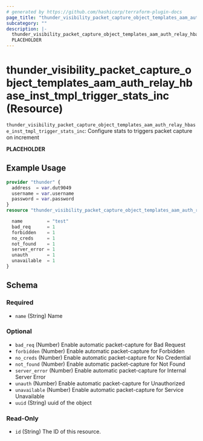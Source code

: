```yaml
---
# generated by https://github.com/hashicorp/terraform-plugin-docs
page_title: "thunder_visibility_packet_capture_object_templates_aam_auth_relay_hbase_inst_tmpl_trigger_stats_inc Resource - terraform-provider-thunder"
subcategory: ""
description: |-
  thunder_visibility_packet_capture_object_templates_aam_auth_relay_hbase_inst_tmpl_trigger_stats_inc: Configure stats to triggers packet capture on increment
  PLACEHOLDER
---
```


# thunder_visibility_packet_capture_object_templates_aam_auth_relay_hbase_inst_tmpl_trigger_stats_inc (Resource)

`thunder_visibility_packet_capture_object_templates_aam_auth_relay_hbase_inst_tmpl_trigger_stats_inc`: Configure stats to triggers packet capture on increment

__PLACEHOLDER__

## Example Usage

```terraform
provider "thunder" {
  address  = var.dut9049
  username = var.username
  password = var.password
}
resource "thunder_visibility_packet_capture_object_templates_aam_auth_relay_hbase_inst_tmpl_trigger_stats_inc" "thunder_visibility_packet_capture_object_templates_aam_auth_relay_hbase_inst_tmpl_trigger_stats_inc" {

  name         = "test"
  bad_req      = 1
  forbidden    = 1
  no_creds     = 1
  not_found    = 1
  server_error = 1
  unauth       = 1
  unavailable  = 1
}
```

<!-- schema generated by tfplugindocs -->
## Schema

### Required

- `name` (String) Name

### Optional

- `bad_req` (Number) Enable automatic packet-capture for Bad Request
- `forbidden` (Number) Enable automatic packet-capture for Forbidden
- `no_creds` (Number) Enable automatic packet-capture for No Credential
- `not_found` (Number) Enable automatic packet-capture for Not Found
- `server_error` (Number) Enable automatic packet-capture for Internal Server Error
- `unauth` (Number) Enable automatic packet-capture for Unauthorized
- `unavailable` (Number) Enable automatic packet-capture for Service Unavailable
- `uuid` (String) uuid of the object

### Read-Only

- `id` (String) The ID of this resource.



